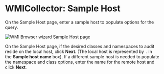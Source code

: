 # WMICollector: Sample Host

On the Sample Host page, enter a sample host to populate options for the query.

![WMI Browser wizard Sample Host page](/img/product_docs/accessanalyzer/accessanalyzer/enterpriseauditor/admin/datacollector/wmicollector/samplehost.png)

On the Sample Host page, if the desired classes and namespaces to audit reside on the local host, click __Next__. (The local host is represented by ```.``` in the __Sample host name__ box). If a different sample host is needed to populate the namespace and class options, enter the name for the remote host and click __Next__.
